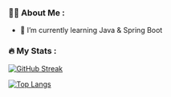 ### :man_technologist: About Me :

- 🌱 I’m currently learning Java & Spring Boot

### :fire: My Stats :

[![GitHub Streak](https://github-readme-streak-stats.herokuapp.com/?user=fernandez16&theme=dark)](https://git.io/streak-stats)

[![Top Langs](https://github-readme-stats.vercel.app/api/top-langs/?username=fernandez16&layout=compact&theme=vision-friendly-dark)](https://github.com/anuraghazra/github-readme-stats)

<img src="https://komarev.com/ghpvc/?username=your-github-fernandez16&style=flat-square&color=blue" alt=""/>

<!--

- 🔭 I’m currently working on ...
- 👯 I’m looking to collaborate on ...
- 🤔 I’m looking for help with ...
- 💬 Ask me about ...
- 📫 How to reach me: ...
- 😄 Pronouns: ...
- ⚡ Fun fact: ...

### :hammer_and_wrench: Languages and Tools :

<div>
 <img src="https://cdn.jsdelivr.net/gh/devicons/devicon/icons/php/php-original.svg" />
 <img src="https://cdn.jsdelivr.net/gh/devicons/devicon/icons/laravel/laravel-plain.svg" />
 <img src="https://cdn.jsdelivr.net/gh/devicons/devicon/icons/mysql/mysql-original.svg" />
 <img src="https://cdn.jsdelivr.net/gh/devicons/devicon/icons/java/java-original.svg" />
 <img src="https://cdn.jsdelivr.net/gh/devicons/devicon/icons/html5/html5-original.svg" />          
 <img src="https://cdn.jsdelivr.net/gh/devicons/devicon/icons/javascript/javascript-original.svg" />
 <img src="https://cdn.jsdelivr.net/gh/devicons/devicon/icons/sass/sass-original.svg" />
 <img src="https://cdn.jsdelivr.net/gh/devicons/devicon/icons/css3/css3-original.svg" />
 <img src="https://cdn.jsdelivr.net/gh/devicons/devicon/icons/git/git-original.svg" />
 <img src="https://cdn.jsdelivr.net/gh/devicons/devicon/icons/docker/docker-original.svg" />
</div>

<h1 align="center"> Hi there 👋<br> I'm Diego Cortina.</h2>

<h2 align="center">:alien: You can reach me at :alien:</h2>

<p align="center">
  <a href="https://www.linkedin.com/in/diego-cortina" target="_blank">
    <img src="https://cdn.jsdelivr.net/gh/devicons/devicon/icons/linkedin/linkedin-original.svg" alt="Diego Cortina's LinkedIn Profile" width="40"/>
  </a>
</p>

<h2 align="center">:bar_chart: Github stats :bar_chart:</h2>

<h4 align="center">:tongue: Stack :tongue:</h4>

<p align="center"><img src="https://github-readme-stats.vercel.app/api/top-langs/?username=cortina17&langs_count=6&theme=swift&layout=compact" alt="Diego C. :: Top Langs" />
  <br>
  <br>

<p align="center"> <a href="https://getbootstrap.com" target="_blank" rel="noreferrer"> <img src="https://raw.githubusercontent.com/devicons/devicon/master/icons/bootstrap/bootstrap-plain-wordmark.svg" alt="bootstrap" width="50" height="50"/> </a> <a href="https://www.w3schools.com/css/" target="_blank" rel="noreferrer"> <img src="https://raw.githubusercontent.com/devicons/devicon/master/icons/css3/css3-original-wordmark.svg" alt="css3" width="50" height="50"/> </a> <a href="https://www.figma.com/" target="_blank" rel="noreferrer"> <img src="https://www.vectorlogo.zone/logos/figma/figma-icon.svg" alt="figma" width="50" height="50"/> </a> <a href="https://git-scm.com/" target="_blank" rel="noreferrer"> <img src="https://www.vectorlogo.zone/logos/git-scm/git-scm-icon.svg" alt="git" width="50" height="50"/> </a> <a href="https://www.w3.org/html/" target="_blank" rel="noreferrer"> <img src="https://raw.githubusercontent.com/devicons/devicon/master/icons/html5/html5-original-wordmark.svg" alt="html5" width="50" height="50"/> </a> <a href="https://www.java.com" target="_blank" rel="noreferrer"> <img src="https://raw.githubusercontent.com/devicons/devicon/master/icons/java/java-original.svg" alt="java" width="50" height="50"/> </a> <a href="https://developer.mozilla.org/en-US/docs/Web/JavaScript" target="_blank" rel="noreferrer"> <img src="https://raw.githubusercontent.com/devicons/devicon/master/icons/javascript/javascript-original.svg" alt="javascript" width="50" height="50"/> </a> <br> <a href="https://jestjs.io" target="_blank" rel="noreferrer"> <img src="https://www.vectorlogo.zone/logos/jestjsio/jestjsio-icon.svg" alt="jest" width="50" height="50"/> </a> <a href="https://laravel.com/" target="_blank" rel="noreferrer"> <img src="https://raw.githubusercontent.com/devicons/devicon/master/icons/laravel/laravel-plain-wordmark.svg" alt="laravel" width="50" height="50"/> </a> <a href="https://www.mysql.com/" target="_blank" rel="noreferrer"> <img src="https://raw.githubusercontent.com/devicons/devicon/master/icons/mysql/mysql-original-wordmark.svg" alt="mysql" width="50" height="50"/> </a> <a href="https://www.php.net" target="_blank" rel="noreferrer"> <img src="https://raw.githubusercontent.com/devicons/devicon/master/icons/php/php-original.svg" alt="php" width="50" height="50"/> </a> <a href="https://reactjs.org/" target="_blank" rel="noreferrer"> <img src="https://raw.githubusercontent.com/devicons/devicon/master/icons/react/react-original-wordmark.svg" alt="react" width="50" height="50"/> </a> <a href="https://sass-lang.com" target="_blank" rel="noreferrer"> <img src="https://raw.githubusercontent.com/devicons/devicon/master/icons/sass/sass-original.svg" alt="sass" width="50" height="50"/> </a> <a href="https://tailwindcss.com/" target="_blank" rel="noreferrer"> <img src="https://www.vectorlogo.zone/logos/tailwindcss/tailwindcss-icon.svg" alt="tailwind" width="50" height="50"/> </a> <a href="https://vuejs.org/" target="_blank" rel="noreferrer"> <img src="https://raw.githubusercontent.com/devicons/devicon/master/icons/vuejs/vuejs-original-wordmark.svg" alt="vuejs" width="50" height="50"/> </a> <a href="https://vuetifyjs.com/en/" target="_blank" rel="noreferrer"> <img src="https://bestofjs.org/logos/vuetify.svg" alt="vuetify" width="50" height="50"/> </a> </p> <br>

<h4 align="center">:chart_with_downwards_trend: Profile stats :chart_with_upwards_trend:</h4> 

<p align="center"><img align="center" src="https://github-readme-streak-stats.herokuapp.com/?user=cortina17&" alt="cortina17" /></p>

<h4 align="center">:eyes: Visitor's count :eyes:</h4>

<p align="center"><img src="https://profile-counter.glitch.me/{cortina17}/count.svg" alt="Diego C. :: Visitor's Count" /></p>

-->
